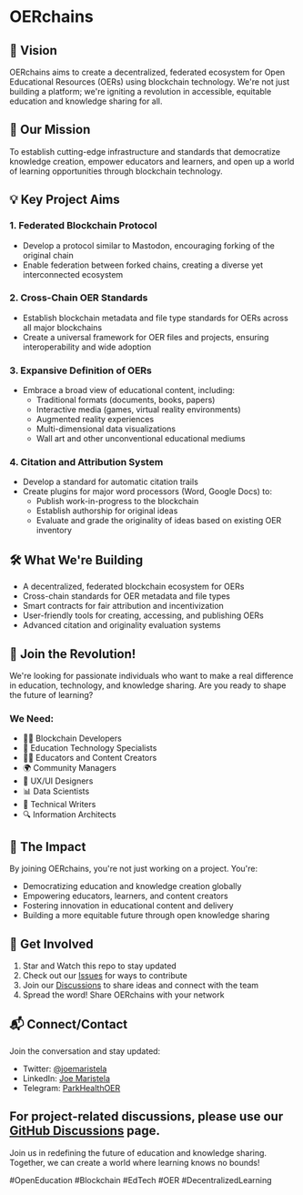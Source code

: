 # OERchains

## 🚀 Vision
OERchains aims to create a decentralized, federated ecosystem for Open Educational Resources (OERs) using blockchain technology. We're not just building a platform; we're igniting a revolution in accessible, equitable education and knowledge sharing for all.

## 🌟 Our Mission
To establish cutting-edge infrastructure and standards that democratize knowledge creation, empower educators and learners, and open up a world of learning opportunities through blockchain technology.

## 💡 Key Project Aims

### 1. Federated Blockchain Protocol
- Develop a protocol similar to Mastodon, encouraging forking of the original chain
- Enable federation between forked chains, creating a diverse yet interconnected ecosystem

### 2. Cross-Chain OER Standards
- Establish blockchain metadata and file type standards for OERs across all major blockchains
- Create a universal framework for OER files and projects, ensuring interoperability and wide adoption

### 3. Expansive Definition of OERs
- Embrace a broad view of educational content, including:
  - Traditional formats (documents, books, papers)
  - Interactive media (games, virtual reality environments)
  - Augmented reality experiences
  - Multi-dimensional data visualizations
  - Wall art and other unconventional educational mediums

### 4. Citation and Attribution System
- Develop a standard for automatic citation trails
- Create plugins for major word processors (Word, Google Docs) to:
  - Publish work-in-progress to the blockchain
  - Establish authorship for original ideas
  - Evaluate and grade the originality of ideas based on existing OER inventory

## 🛠 What We're Building
- A decentralized, federated blockchain ecosystem for OERs
- Cross-chain standards for OER metadata and file types
- Smart contracts for fair attribution and incentivization
- User-friendly tools for creating, accessing, and publishing OERs
- Advanced citation and originality evaluation systems

## 🤝 Join the Revolution!
We're looking for passionate individuals who want to make a real difference in education, technology, and knowledge sharing. Are you ready to shape the future of learning?

### We Need:
- 👨‍💻 Blockchain Developers
- 🧠 Education Technology Specialists
- 👩‍🏫 Educators and Content Creators
- 🌍 Community Managers
- 🎨 UX/UI Designers
- 📊 Data Scientists
- 📝 Technical Writers
- 🔍 Information Architects

## 🌈 The Impact
By joining OERchains, you're not just working on a project. You're:
- Democratizing education and knowledge creation globally
- Empowering educators, learners, and content creators
- Fostering innovation in educational content and delivery
- Building a more equitable future through open knowledge sharing

## 🚀 Get Involved
1. Star and Watch this repo to stay updated
2. Check out our [Issues](https://github.com/rolodexter/OERchains/issues) for ways to contribute
3. Join our [Discussions](https://github.com/rolodexter/OERchains/discussions) to share ideas and connect with the team
4. Spread the word! Share OERchains with your network

## 📬 Connect/Contact
Join the conversation and stay updated:
- Twitter: [@joemaristela](https://x.com/joemaristela)
- LinkedIn: [Joe Maristela](https://linkedin.com/in/rolodexter)
- Telegram: [ParkHealthOER](https://t.me/parkhealthoer)

For project-related discussions, please use our [GitHub Discussions](https://github.com/rolodexter/OERchains/discussions) page.
---

Join us in redefining the future of education and knowledge sharing. Together, we can create a world where learning knows no bounds!

#OpenEducation #Blockchain #EdTech #OER #DecentralizedLearning